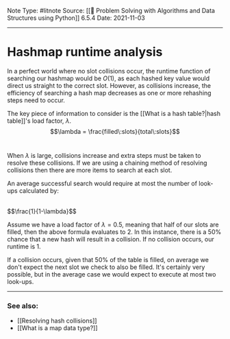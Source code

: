 Note Type: #litnote
Source: [[📖 Problem Solving with Algorithms and Data Structures using Python]] 6.5.4
Date: 2021-11-03

---
# Hashmap runtime analysis
In a perfect world where no slot collisions occur, the runtime function of searching our hashmap would be $O(1)$, as each hashed key value would direct us straight to the correct slot. However, as collisions increase, the efficiency of searching a hash map decreases as one or more rehashing steps need to occur.

The key piece of information to consider is the [[What is a hash table?|hash table]]'s load factor, $\lambda$.
<br>
$$\lambda = \frac{filled\:slots}{total\:slots}$$
<br>

When $\lambda$ is large, collisions increase and extra steps must be taken to resolve these collisions. If we are using a chaining method of resolving collisions then there are more items to search at each slot.

An average successful search would require at most the number of look-ups calculated by:

<br>
$$\frac{1}{1-\lambda}$$
<br>

Assume we have a load factor of $\lambda=0.5$, meaning that half of our slots are filled, then the above formula evaluates to 2. In this instance, there is a 50% chance that a new hash will result in a collision. If no collision occurs, our runtime is 1.

If a collision occurs, given that 50% of the table is filled, on average we don't expect the next slot we check to also be filled. It's certainly very possible, but in the average case we would expect to execute at most two look-ups.

---
### See also:
- [[Resolving hash collisions]]
- [[What is a map data type?]]